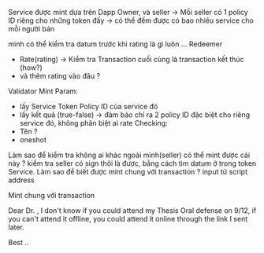 Service được mint dựa trên Dapp Owner, và seller -> Mỗi seller có 1 policy ID riêng cho những token đấy -> có thể đếm được có bao nhiêu service cho mỗi người bán


mình có thể kiểm tra datum trước khi rating là gì luôn ... 
Redeemer 
* Rate(rating) -> Kiểm tra Transaction cuối cùng là transaction kết thúc (how?)
* và thêm rating vào đâu ? 



Validator Mint
Param:
- lấy Service Token Policy ID của service đó
- lấy kết quả (true-false)
-> đảm bảo chỉ ra 2 policy ID đặc biệt cho riêng service đó, không phân biệt ai rate
Checking:
- Tên ?
- oneshot

Làm sao để kiểm tra không ai khác ngoài mình(seller) có thể mint được cái này ?
kiểm tra seller có sign thôi là được, bằng cách tìm datum ở trong token Service.
Làm sao để biết được mint chung với transaction ? input từ script address 

Mint chung với transaction 

Dear Dr. ,
I don't know if you could attend my Thesis Oral defense on 9/12, if you can't attend it offline, you could attend it online through the link I sent later.

Best ..